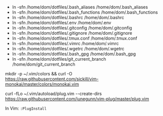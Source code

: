 - ln -sfn /home/dom/dotfiles/.bash_aliases /home/dom/.bash_aliases
- ln -sfn /home/dom/dotfiles/.bash_functions /home/dom/.bash_functions
- ln -sfn /home/dom/dotfiles/.bashrc /home/dom/.bashrc
- ln -sfn /home/dom/dotfiles/.env /home/dom/.env
- ln -sfn /home/dom/dotfiles/.gitconfig /home/dom/.gitconfig
- ln -sfn /home/dom/dotfiles/.gitignore /home/dom/.gitignore
- ln -sfn /home/dom/dotfiles/.tmux.conf /home/dom/.tmux.conf
- ln -sfn /home/dom/dotfiles/.vimrc /home/dom/.vimrc
- ln -sfn /home/dom/dotfiles/.wgetrc /home/dom/.wgetrc
- ln -sfn /home/dom/dotfiles/.bash_gpg /home/dom/.bash_gpg
- ln -sfn /home/dom/dotfiles/git_current_branch /home/dom/git_current_branch


mkdir -p ~/.vim/colors && curl -O https://raw.githubusercontent.com/sickill/vim-monokai/master/colors/monokai.vim

curl -fLo ~/.vim/autoload/plug.vim --create-dirs https://raw.githubusercontent.com/junegunn/vim-plug/master/plug.vim

In Vim: `:PlugInstall`
